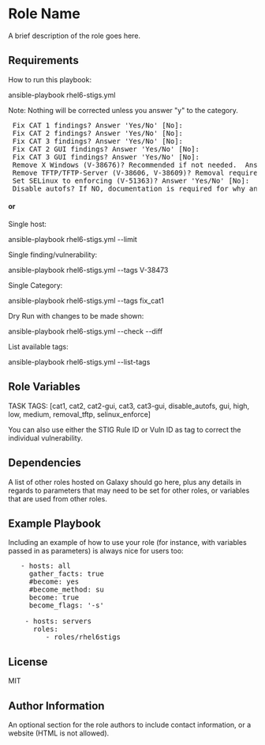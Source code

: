 Role Name
=========

A brief description of the role goes here.

Requirements
------------

How to run this playbook:

ansible-playbook rhel6-stigs.yml

Note: Nothing will be corrected unless you answer "y" to the category.

<pre>
 Fix CAT 1 findings? Answer 'Yes/No' [No]:
 Fix CAT 2 findings? Answer 'Yes/No' [No]:
 Fix CAT 3 findings? Answer 'Yes/No' [No]:
 Fix CAT 2 GUI findings? Answer 'Yes/No' [No]:
 Fix CAT 3 GUI findings? Answer 'Yes/No' [No]:
 Remove X Windows (V-38676)? Recommended if not needed.  Answer 'Yes/No' [No]:
 Remove TFTP/TFTP-Server (V-38606, V-38609)? Removal required if not if use.  Answer 'Yes/No' [No]:
 Set SELinux to enforcing (V-51363)? Answer 'Yes/No' [No]:
 Disable autofs? If NO, documentation is required for why and what NFS shares are being mounted. (V-38437)? Answer 'Yes/No' [No]:
</pre>

#### or

Single host:

ansible-playbook rhel6-stigs.yml --limit <hostname>

Single finding/vulnerability:

ansible-playbook rhel6-stigs.yml --tags V-38473

Single Category:

ansible-playbook rhel6-stigs.yml --tags fix_cat1

Dry Run with changes to be made shown:

ansible-playbook rhel6-stigs.yml --check --diff

List available tags:

ansible-playbook rhel6-stigs.yml --list-tags


Role Variables
--------------

 TASK TAGS: [cat1, cat2, cat2-gui, cat3, cat3-gui, disable_autofs, gui, high, low, medium, removal_tftp, selinux_enforce]
 
 You can also use either the STIG Rule ID or Vuln ID as tag to correct the individual vulnerability. 

Dependencies
------------

A list of other roles hosted on Galaxy should go here, plus any details in regards to parameters that may need to be set for other roles, or variables that are used from other roles.

Example Playbook
----------------

Including an example of how to use your role (for instance, with variables passed in as parameters) is always nice for users too:

<pre>
   - hosts: all
     gather_facts: true
     #become: yes
     #become_method: su
     become: true
     become_flags: '-s'

    - hosts: servers
      roles:
         - roles/rhel6stigs
</pre>

License
-------

MIT

Author Information
------------------

An optional section for the role authors to include contact information, or a website (HTML is not allowed).
